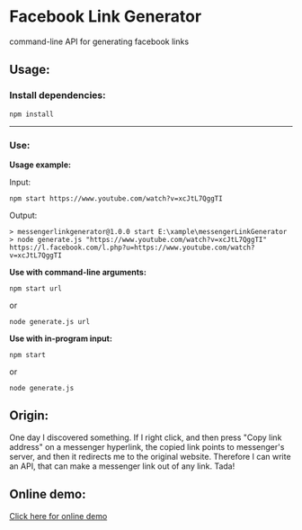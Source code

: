 
# Facebook Link Generator
command-line API for generating facebook links

## Usage:

### Install dependencies:
```
npm install
```
---
### Use:

**Usage example:**

Input:

```
npm start https://www.youtube.com/watch?v=xcJtL7QggTI
```

Output:

```
> messengerlinkgenerator@1.0.0 start E:\xample\messengerLinkGenerator
> node generate.js "https://www.youtube.com/watch?v=xcJtL7QggTI"
https://l.facebook.com/l.php?u=https://www.youtube.com/watch?v=xcJtL7QggTI
```

**Use with command-line arguments:**

```
npm start url
```
or
```
node generate.js url
```

**Use with in-program input:**
```
npm start
```
or
```
node generate.js
```
## Origin:
One day I discovered something. If I right click, and then press "Copy link address" on a messenger hyperlink, the copied link points to messenger's server, and then it redirects me to the original website. Therefore I can write an API, that can make a messenger link out of any link. Tada!
## Online demo:
[Click here for online demo](https://replit.com/@PiciAkk/facebookLinkGenerator)
